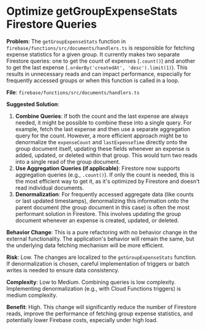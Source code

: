 # Optimize getGroupExpenseStats Firestore Queries

**Problem**: The `getGroupExpenseStats` function in `firebase/functions/src/documents/handlers.ts` is responsible for fetching expense statistics for a given group. It currently makes two separate Firestore queries: one to get the count of expenses (`.count()`) and another to get the last expense (`.orderBy('createdAt', 'desc').limit(1)`). This results in unnecessary reads and can impact performance, especially for frequently accessed groups or when this function is called in a loop.

**File**: `firebase/functions/src/documents/handlers.ts`

**Suggested Solution**:
1. **Combine Queries**: If both the count and the last expense are always needed, it might be possible to combine these into a single query. For example, fetch the last expense and then use a separate aggregation query for the count. However, a more efficient approach might be to denormalize the `expenseCount` and `lastExpenseTime` directly onto the group document itself, updating these fields whenever an expense is added, updated, or deleted within that group. This would turn two reads into a single read of the group document.
2. **Use Aggregation Queries (if applicable)**: Firestore now supports aggregation queries (e.g., `.count()`). If only the count is needed, this is the most efficient way to get it, as it's optimized by Firestore and doesn't read individual documents.
3. **Denormalization**: For frequently accessed aggregate data (like counts or last updated timestamps), denormalizing this information onto the parent document (the group document in this case) is often the most performant solution in Firestore. This involves updating the group document whenever an expense is created, updated, or deleted.

**Behavior Change**: This is a pure refactoring with no behavior change in the external functionality. The application's behavior will remain the same, but the underlying data fetching mechanism will be more efficient.

**Risk**: Low. The changes are localized to the `getGroupExpenseStats` function. If denormalization is chosen, careful implementation of triggers or batch writes is needed to ensure data consistency.

**Complexity**: Low to Medium. Combining queries is low complexity. Implementing denormalization (e.g., with Cloud Functions triggers) is medium complexity.

**Benefit**: High. This change will significantly reduce the number of Firestore reads, improve the performance of fetching group expense statistics, and potentially lower Firebase costs, especially under high load.